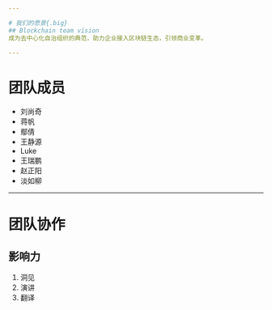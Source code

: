 ```yaml
---

# 我们的愿景{.big}
## Blockchain team vision 
成为去中心化自治组织的典范，助力企业接入区块链生态，引领商业变革。

---
```


# 团队成员
* 刘尚奇
* 蒋帆
* 鄢倩
* 王静源
* Luke
* 王瑞鹏
* 赵正阳
* 淡如柳

---
# 团队协作
## 影响力
1. 洞见
2. 演讲
3. 翻译
